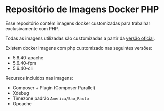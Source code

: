 # Repositório de Imagens Docker PHP

Esse repositório contém imagens docker customizadas para trabalhar exclusivamente com PHP.

Todas as imagens utilizadas são customizadas a partir da [versão oficial](https://hub.docker.com/_/php).

Existem docker imagens com php customizado nas seguintes versões:

- 5.6.40-apache
- 5.6.40-fpm
- 5.6.40-cli

Recursos incluidos nas imagens:

- Composer + Plugin (Composer Parallel)
- Xdebug
- Timezone padrão `America/Sao_Paulo`
- Opcache
